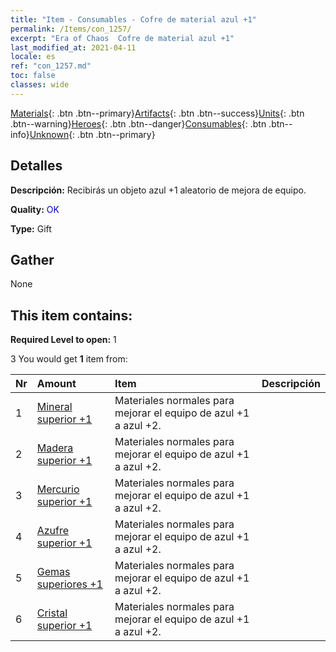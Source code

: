 ```yaml
---
title: "Item - Consumables - Cofre de material azul +1"
permalink: /Items/con_1257/
excerpt: "Era of Chaos  Cofre de material azul +1"
last_modified_at: 2021-04-11
locale: es
ref: "con_1257.md"
toc: false
classes: wide
---
```

 [Materials](/es/Items/){: .btn .btn--primary}[Artifacts](/es/Items/Artifacts/){: .btn .btn--success}[Units](/es/Items/Units/){: .btn .btn--warning}[Heroes](/es/Items/Heroes/){: .btn .btn--danger}[Consumables](/es/Items/Consumables/){: .btn .btn--info}[Unknown](/es/Items/Unknown/){: .btn .btn--primary}

## Detalles
 **Descripción:** Recibirás un objeto azul +1 aleatorio de mejora de equipo.

 **Quality:** <span style="color: #0000CD">OK</span>

 **Type:** Gift

## Gather

  None

## This item contains:

 **Required Level to open:** 1

 3 You would get **1** item  from:

  | Nr | Amount |     Item    | Descripción |
  |:---|:-------|:------------|:-----------:|
  | 1 | [Mineral superior +1](/es/Items/mat_19/) | Materiales normales para mejorar el equipo de azul +1 a azul +2. | 
  | 2 | [Madera superior +1](/es/Items/mat_20/) | Materiales normales para mejorar el equipo de azul +1 a azul +2. | 
  | 3 | [Mercurio superior +1](/es/Items/mat_21/) | Materiales normales para mejorar el equipo de azul +1 a azul +2. | 
  | 4 | [Azufre superior +1](/es/Items/mat_22/) | Materiales normales para mejorar el equipo de azul +1 a azul +2. | 
  | 5 | [Gemas superiores +1](/es/Items/mat_23/) | Materiales normales para mejorar el equipo de azul +1 a azul +2. | 
  | 6 | [Cristal superior +1](/es/Items/mat_24/) | Materiales normales para mejorar el equipo de azul +1 a azul +2. | 
